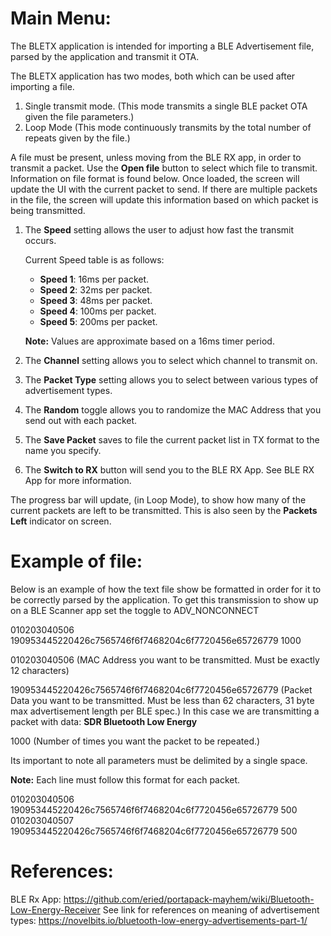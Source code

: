 # Main Menu:

The BLETX application is intended for importing a BLE Advertisement file, parsed by the application and transmit it OTA.

The BLETX application has two modes, both which can be used after importing a file.

1. Single transmit mode. (This mode transmits a single BLE packet OTA given the file parameters.)
2. Loop Mode (This mode continuously transmits by the total number of repeats given by the file.)

A file must be present, unless moving from the BLE RX app, in order to transmit a packet. Use the **Open file** button to select which file to transmit. Information on file format is found below. Once loaded, the screen will update the UI with the current packet to send. If there are multiple packets in the file, the screen will update this information based on which packet is being transmitted.

1. The **Speed** setting allows the user to adjust how fast the transmit occurs. 

     Current Speed table is as follows:

   * **Speed 1**: 16ms per packet.
   * **Speed 2**: 32ms per packet.
   * **Speed 3**: 48ms per packet.
   * **Speed 4**: 100ms per packet.
   * **Speed 5**: 200ms per packet.

   **Note:** Values are approximate based on a 16ms timer period.

2. The **Channel** setting allows you to select which channel to transmit on.

3. The **Packet Type** setting allows you to select between various types of advertisement types.

4. The **Random** toggle allows you to randomize the MAC Address that you send out with each packet.

5. The **Save Packet** saves to file the current packet list in TX format to the name you specify.

6. The **Switch to RX** button will send you to the BLE RX App. See BLE RX App for more information.

The progress bar will update, (in Loop Mode), to show how many of the current packets are left to be transmitted. This is also seen by the **Packets Left** indicator on screen.

# **Example of file:**
Below is an example of how the text file show be formatted in order for it to be correctly parsed by the application. To get this transmission to show up on a BLE Scanner app set the toggle to ADV_NONCONNECT

010203040506 190953445220426c7565746f6f7468204c6f7720456e65726779 1000

010203040506 (MAC Address you want to be transmitted. Must be exactly 12 characters)

190953445220426c7565746f6f7468204c6f7720456e65726779 (Packet Data you want to be transmitted. Must be less than 62 characters, 31 byte max advertisement length per BLE spec.) In this case we are transmitting a packet with data: **SDR Bluetooth Low Energy**

1000 (Number of times you want the packet to be repeated.)

Its important to note all parameters must be delimited by a single space.

**Note:** Each line must follow this format for each packet.

010203040506 190953445220426c7565746f6f7468204c6f7720456e65726779 500
010203040507 190953445220426c7565746f6f7468204c6f7720456e65726779 500

# References:
BLE Rx App: https://github.com/eried/portapack-mayhem/wiki/Bluetooth-Low-Energy-Receiver
See link for references on meaning of advertisement types: https://novelbits.io/bluetooth-low-energy-advertisements-part-1/